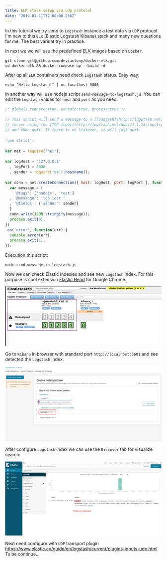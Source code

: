 ```yaml
---
title: ELK stack setup via udp protocol
date: "2019-01-11T12:00:00.256Z"
---
```


In this tutorial we try send to `Logstash` instance a test data via `UDP` protocol. I'm new to this `ELK` (Elastic Logstash Kibana) stack and many new questions for me. The best varinat try in practice.

In next we we will use the predefined [ELK](https://github.com/deviantony/docker-elk) images based on `Docker`.

```shell
git clone git@github.com:deviantony/docker-elk.git
cd docker-elk && docker-compose up --build -d
```

After up all `ELK` containers need check `Logstash` status. Easy way:

```shell
echo "Hello Logstash!" | nc localhost 5000
```

In another way will use nodejs script `send-message-to-logstash.js`. You can edit the `Logstash` values for `host` and `port` as you need.

```js
/* globals require:true, console:true, process:true */

// This script will send a message to a [logstash](http://logstash.net/)
// server using the [TCP input](http://logstash.net/docs/1.1.13/inputs/tcp)
// and then quit. If there is no listener, it will just quit.

'use strict';

var net = require('net');

var logHost = '127.0.0.1'
  , logPort = 5000
  , sender = require('os').hostname();

var conn = net.createConnection({ host: logHost, port: logPort }, function() {
  var message = {
    '@tags': ['nodejs', 'test']
  , '@message': 'tcp test '
  , '@fields': {'sender': sender}
  }
  conn.write(JSON.stringify(message));
  process.exit(0);
})
.on('error', function(err) {
  console.error(err);
  process.exit(1);
});
```

Execution this script:

```shell
node send-message-to-logstash.js
```

Now we can check Elastic indexies and see new `Logstash` index. For this porpose is cool extension [Elastic Head](https://github.com/mobz/elasticsearch-head) for Google Chrome.

![Logstash index](./elastic-logstash-index.png)

Go to `Kibana` in browser with standard port `http://localhost:5601` and see detected the `Logstash` index:

![Kibana detected logstash index](./kibana-detected-new-index.png)

After configure `Logstash` index we can use the `Discover` tab for visualize search:

![Kibana the Discover tab](./kibana-discover.png)

Next need configure with `UDP` transport plugin https://www.elastic.co/guide/en/logstash/current/plugins-inputs-udp.html
To be continue...
